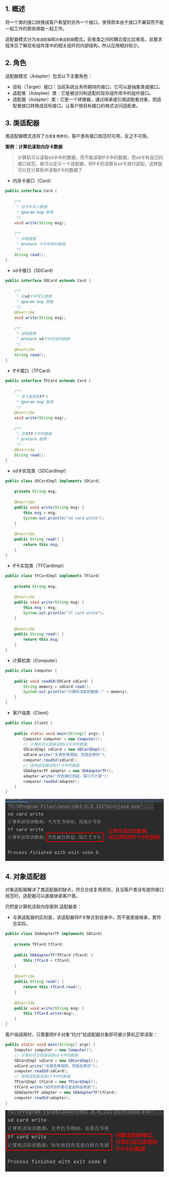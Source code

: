 ## 1. 概述
将一个类的接口转换成客户希望的另外一个接口，使得原本由于接口不兼容而不能一起工作的那些类能一起工作。

适配器模式分为`类适配器`和`对象适配器`模式，前者类之间的耦合度比后者高，且要求程序员了解现有组件库中的相关组件的内部结构，所以应用相对较少。

## 2. 角色
适配器模式（Adapter）包含以下主要角色：
- 目标（Target）接口：当前系统业务所期待的接口，它可以是抽象类或接口。
- 适配者（Adaptee）类：它是被访问和适配的现存组件库中的组件接口。
- 适配器（Adapter）类：它是一个转换器，通过继承或引用适配者对象，把适配者接口转换成目标接口，让客户按目标接口的格式访问适配者。

## 3. 类适配器
类适配器模式违背了`合成复用原则`，客户类有接口规范时可用，反之不可用。

**案例：计算机读取内存卡数据**
> 计算机可以读取sd卡中的数据，而不能读取tf卡中的数据，而sd卡有自己的接口规范，故可以定义一个适配器，将tf卡的读取与sd卡进行适配，这样就可以在计算机中读取tf卡的数据了

- 内存卡接口（Card）
```java
public interface Card {

    /**
     * 往卡中写入数据
     * @param msg 数据
     */
    void write(String msg);

    /**
     * 读取数据
     * @return 卡中存放的数据
     */
    String read();
}
```

- sd卡接口（SDCard）
```java
public interface SDCard extends Card {

    /**
     * 往sd卡中写入数据
     * @param msg 数据
     */
    @Override
    void write(String msg);

    /**
     * 读取数据
     * @return sd卡中存放的数据
     */
    @Override
    String read();
}
```

- tf卡接口（TFCard）
```java
public interface TFCard extends Card {

    /**
     * 写入数据到tf卡
     * @param msg 数据
     */
    @Override
    void write(String msg);

    /**
     * 读取tf卡中的数据
     * @return 数据
     */
    @Override
    String read();
}
```

- sd卡实现类（SDCardImpl）
```java
public class SDCardImpl implements SDCard{

    private String msg;

    @Override
    public void write(String msg) {
        this.msg = msg;
        System.out.println("sd card write");
    }

    @Override
    public String read() {
        return this.msg;
    }
}
```

- tf卡实现类（TFCardImpl）
```java
public class TFCardImpl implements TFCard{

    private String msg;

    @Override
    public void write(String msg) {
        this.msg = msg;
        System.out.println("tf card write");
    }

    @Override
    public String read() {
        return this.msg;
    }
}
```

- 计算机类（Computer）
```java
public class Computer {

    public void readSd(SDCard sdCard) {
        String memory = sdCard.read();
        System.out.println("计算机读取到数据：" + memory);
    }
}
```

- 客户端类（Client）
```java
public class Client {

    public static void main(String[] args) {
        Computer computer = new Computer();
        // 计算机可以直接读取sd卡中的数据
        SDCardImpl sdCard = new SDCardImpl();
        sdCard.write("天青色等烟雨，而我在等你");
        computer.readSd(sdCard);
        // 使用适配器读取tf卡中的数据
        SDAdapterTF adapter = new SDAdapterTF();
        adapter.write("月色被打捞起，隔江千万里");
        computer.readSd(adapter);
    }
}
```

![](./images/类适配器案例-运行结果.png)

## 4. 对象适配器
对象适配器解决了类适配器的缺点，符合合成复用原则，且当客户类没有提供接口规范时，适配器可以直接继承客户类。

仍然是计算机读取内存案例
适配器类：
- 与类适配器的区别是，该适配器将tf卡聚合到自身中，而不是直接继承，更符合实际。
```java
public class SDAdapterTF implements SDCard{

    private TFCard tfCard;

    public SDAdapterTF(TFCard tfCard) {
        this.tfCard = tfCard;
    }

    @Override
    public String read() {
        return this.tfCard.read();
    }

    @Override
    public void write(String msg) {
        this.tfCard.write(msg);
    }
}
```

客户端调用时，只需要把tf卡对象“托付”给适配器对象即可被计算机正常读取：
```java
public static void main(String[] args) {
    Computer computer = new Computer();
    // 计算机可以直接读取sd卡中的数据
    SDCardImpl sdCard = new SDCardImpl();
    sdCard.write("天青色等烟雨，而我在等你");
    computer.readSd(sdCard);
    // 使用适配器读取tf卡中的数据
    TFCardImpl tfCard = new TFCardImpl();
    tfCard.write("如传世的青花瓷自顾自美丽");
    SDAdapterTF adapter = new SDAdapterTF(tfCard);
    computer.readSd(adapter);
}
```

![](./images/对象适配器案例-运行结果.png)

